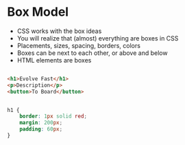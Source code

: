 # Box Model

* CSS works with the box ideas
* You will realize that (almost) everything are boxes in CSS 
* Placements, sizes, spacing, borders, colors
* Boxes can be next to each other, or above and below 
* HTML elements are boxes

```HTML

<h1>Evolve Fast</h1>
<p>Description</p>
<button>To Board</button>

```

```CSS 

h1 {
    border: 1px solid red;
    margin: 200px;
    padding: 60px;
}

```